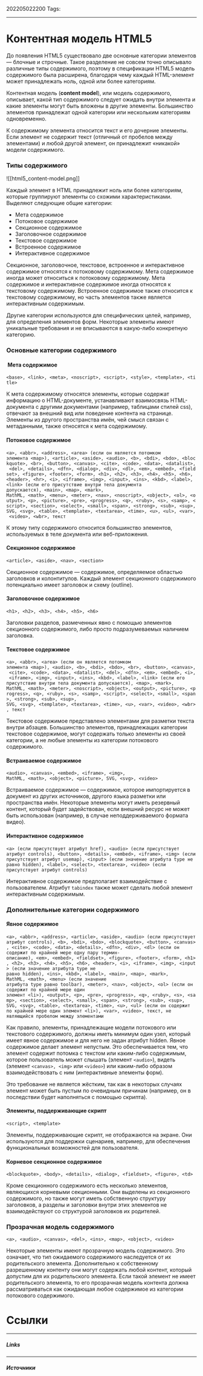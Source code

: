 202205022200
Tags:
___
# Контентная модель HTML5

До появления HTML5 существовало две основные категории элементов — блочные и строчные. Такое разделение не совсем точно описывало различные типы содержимого, поэтому в спецификации HTML5 модель содержимого была расширена, благодаря чему каждый HTML-элемент может принадлежать ноль, одной или более категориям.

Контентная модель (**content model**), или модель содержимого, описывает, какой тип содержимого следует ожидать внутри элемента и какие элементы могут быть вложены в другие элементы. Большинство элементов принадлежат одной категории или нескольким категориям одновременно.

К содержимому элемента относится текст и его дочерние элементы. Если элемент не содержит текст (отличный от пробелов между элементами) и любой другой элемент, он принадлежит «никакой» модели содержимого.

### Типы содержимого

![[html5_content-model.png]]

Каждый элемент в HTML принадлежит ноль или более категориям, которые группируют элементы со схожими характеристиками. Выделяют следующие общие категории:

-   Мета содержимое
-   Потоковое содержимое
-   Секционное содержимое
-   Заголовочное содержимое
-   Текстовое содержимое
-   Встроенное содержимое
-   Интерактивное содержимое

Секционное, заголовочное, текстовое, встроенное и интерактивное содержимое относятся к потоковому содержимому. Мета содержимое иногда может относиться к потоковому содержимому. Мета содержимое и интерактивное содержимое иногда относятся к текстовому содержимому. Встроенное содержимое также относится к текстовому содержимому, но часть элементов также является интерактивным содержимым.

Другие категории используются для специфических целей, например, для определения элементов форм. Некоторые элементы имеют уникальные требования и не вписываются в какую-либо конкретную категорию.

### Основные категории содержимого

####  Мета содержимое

`<base>, <link>, <meta>, <noscript>, <script>, <style>, <template>, <title>`

К мета содержимому относятся элементы, которые содержат информацию о HTML-документе, устанавливают взаимосвязь HTML-документа с другими документами (например, таблицами стилей css), отвечают за внешний вид или поведение контента на странице. Элементы из другого пространства имён, чей смысл связан с метаданными, также относятся к мета содержимому.

#### Потоковое содержимое

`<a>, <abbr>, <address>, <area> (если он является потомком элемента <map>), <article>, <aside>, <audio>, <b>, <bdi>, <bdo>, <blockquote>, <br>, <button>, <canvas>, <cite>, <code>, <data>, <datalist>, <del>, <details>, <dfn>, <dialog>, <div>, <dl>, <em>, <embed>, <fieldset>, <figure>, <footer>, <form>, <h1>, <h2>, <h3>, <h4>, <h5>, <h6>, <header>, <hr>, <i>, <iframe>, <img>, <input>, <ins>, <kbd>, <label>, <link> (если его присутствие внутри тела документа допускается), <main>, <map>, <mark>, MathML, <math>, <menu>, <meter>, <nav>, <noscript>, <object>, <ol>, <output>, <p>, <picture>, <pre>, <progress>, <q>, <ruby>, <s>, <samp>, <script>, <section>, <select>, <small>, <span>, <strong>, <sub>, <sup>, SVG, <svg>, <table>, <template>, <textarea>, <time>, <u>, <ul>, <var>, <video>, <wbr>, текст`

К этому типу содержимого относится большинство элементов, используемых в теле документа или веб-приложения.

#### Секционное содержимое

`<article>, <aside>, <nav>, <section>`

Секционное содержимое — содержимое, определяемое областью заголовков и колонтитулов. Каждый элемент секционного содержимого потенциально имеет заголовок и схему (outline).

#### Заголовочное содержимое

`<h1>, <h2>, <h3>, <h4>, <h5>, <h6>`

Заголовки разделов, размеченных явно с помощью элементов секционного содержимого, либо просто подразумеваемых наличием заголовка.

#### Текстовое содержимое

`<a>, <abbr>, <area> (если он является потомком элемента <map>), <audio>, <b>, <bdi>, <bdo>, <br>, <button>, <canvas>, <cite>, <code>, <data>, <datalist>, <del>, <dfn>, <em>, <embed>, <i>, <iframe>, <img>, <input>, <ins>, <kbd>, <label>, <link> (если его присутствие внутри тела документа допускается), <map>, <mark>, MathML, <math>, <meter>, <noscript>, <object>, <output>, <picture>, <progress>, <q>, <ruby>, <s>, <samp>, <script>, <select>, <small>, <span>, <strong>, <sub>, <sup>, SVG, <svg>, <template>, <textarea>, <time>, <u>, <var>, <video>, <wbr>, текст`

Текстовое содержимое представлено элементами для разметки текста внутри абзацев. Большинство элементов, принадлежащих категории текстовое содержимое, могут содержать только элементы из своей категории, а не любые элементы из категории потокового содержимого.

#### Встраиваемое содержимое

`<audio>, <canvas>, <embed>, <iframe>, <img>, MathML, <math>, <object>, <picture>, SVG, <svg>, <video>`

Встраиваемое содержимое — содержимое, которое импортируется в документ из других источников, другого языка разметки или пространства имён. Некоторые элементы могут иметь резервный контент, который будет задействован, если внешний ресурс не может быть использован (например, в случае неподдерживаемого формата видео).

#### Интерактивное содержимое

`<a> (если присутствует атрибут href), <audio> (если присутствует атрибут controls), <button>, <details>, <embed>, <iframe>, <img> (если присутствует атрибут usemap), <input> (если значение атрибута type не равно hidden), <label>, <select>, <textarea>, <video> (если присутствует атрибут controls)`

Интерактивное содержимое предполагает взаимодействие с пользователем. Атрибут `tabindex` также может сделать любой элемент интерактивным содержимым.

### Дополнительные категории содержимого

#### Явное содержимое

`<a>, <abbr>, <address>, <article>, <aside>, <audio> (если присутствует атрибут controls), <b>, <bdi>, <bdo>, <blockquote>, <button>, <canvas>, <cite>, <code>, <data>, <details>, <dfn>, <div>, <dl> (если он содержит по крайней мере одну пару термин-описание), <em>, <embed>, <fieldset>, <figure>, <footer>, <form>, <h1>, <h2>, <h3>, <h4>, <h5>, <h6>, <header>, <i>, <iframe>, <img>, <input> (если значение атрибута type не равно hidden), <ins>, <kbd>, <label>, <main>, <map>, <mark>, MathML, <math>, <menu> (если значение атрибута type равно toolbar), <meter>, <nav>, <object>, <ol> (если он содержит по крайней мере один элемент <li>), <output>, <p>, <pre>, <progress>, <q>, <ruby>, <s>, <samp>, <section>, <select>, <small>, <span>, <strong>, <sub>, <sup>, SVG, <svg>, <table>, <textarea>, <time>, <u>, <ul> (если он содержит по крайней мере один элемент <li>), <var>, <video>, текст, не являющийся пробелом между элементами`

Как правило, элементы, принадлежащие модели потокового или текстового содержимого, должны иметь минимум один узел, который имеет явное содержимое и для него не задан атрибут hidden. Явное содержимое делает элемент непустым. Это обеспечивается тем, что элемент содержит потомка с текстом или каким-либо содержимым, которое пользователь может слышать (элемент `<audio>`), видеть (элемент `<canvas>, <img>` или `<video>`) или каким-либо образом взаимодействовать с ним (интерактивные элементы форм).

Это требование не является жёстким, так как в некоторых случаях элемент может быть пустым по очевидным причинам (например, он в последствии будет наполняться с помощью скрипта).

#### Элементы, поддерживающие скрипт

`<script>, <template>`

Элементы, поддерживающие скрипт, не отображаются на экране. Они используются для поддержки сценариев, например, для обеспечения функциональных возможностей для пользователя.

#### Корневое секционное содержимое

`<blockquote>, <body>, <details>, <dialog>, <fieldset>, <figure>, <td>`

Кроме секционного содержимого есть несколько элементов, являющихся корневыми секционными. Они выделены из секционного содержимого, но также могут иметь собственную структуру заголовков, а разделы и заголовки внутри этих элементов не взаимодействуют со структурой заголовков их родителей.

### Прозрачная модель содержимого

`<a>, <audio>, <canvas>, <del>, <ins>, <map>, <object>, <video>`

Некоторые элементы имеют прозрачную модель содержимого. Это означает, что тип ожидаемого содержимого наследуется от их родительского элемента. Дополнительно к собственному разрешенному контенту они могут содержать любой контент, который допустим для их родительского элемента. Если такой элемент не имеет родительского элемента, то его прозрачная модель контента должна рассматриваться как ожидающая любое содержимое из категории потокового содержимого.


# Ссылки
___
##### Links


---
##### Источники
